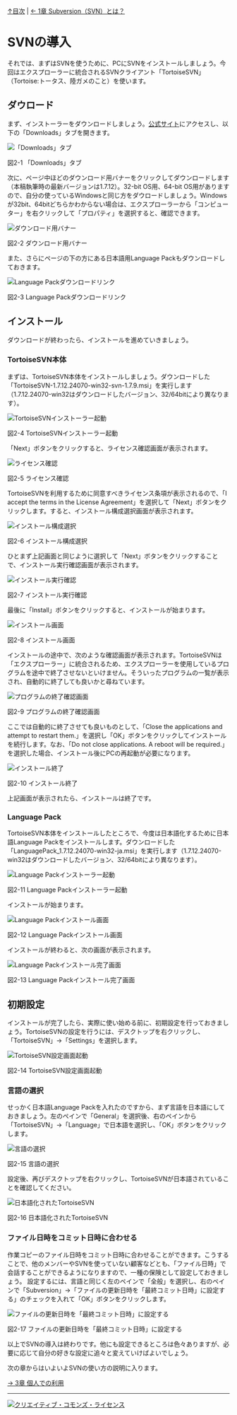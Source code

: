 [↑目次](README.md "目次") | [← 1章 Subversion（SVN）とは？](1.what-is-svn.md "Subversion（SVN）とは？")

# SVNの導入

それでは、まずはSVNを使うために、PCにSVNをインストールしましょう。今回はエクスプローラーに統合されるSVNクライアント「TortoiseSVN」（Tortoise:トータス、陸ガメのこと）を使います。

## ダウロード

まず、インストーラーをダウンロードしましょう。[公式サイト](http://tortoisesvn.net/)にアクセスし、以下の「Downloads」タブを開きます。

![「Downloads」タブ](images/chapter-2-1.jpg)

図2-1 「Downloads」タブ

次に、ページ中ほどのダウンロード用バナーをクリックしてダウンロードします（本稿執筆時の最新バージョンは1.7.12）。32-bit OS用、64-bit OS用がありますので、自分の使っているWindowsと同じ方をダウロードしましょう。Windowsが32bit、64bitどちらかわからない場合は、エクスプローラーから「コンピューター」を右クリックして「プロパティ」を選択すると、確認できます。

![ダウンロード用バナー](images/chapter-2-2.jpg)

図2-2 ダウンロード用バナー

また、さらにページの下の方にある日本語用Language Packもダウンロードしておきます。

![Language Packダウンロードリンク](images/chapter-2-3.jpg)

図2-3 Language Packダウンロードリンク

## インストール

ダウンロードが終わったら、インストールを進めていきましょう。

### TortoiseSVN本体

まずは、TortoiseSVN本体をインストールしましょう。ダウンロードした「TortoiseSVN-1.7.12.24070-win32-svn-1.7.9.msi」を実行します（1.7.12.24070-win32はダウンロードしたバージョン、32/64bitにより異なります）。

![TortoiseSVNインストーラー起動](images/chapter-2-4.jpg)

図2-4 TortoiseSVNインストーラー起動

「Next」ボタンをクリックすると、ライセンス確認画面が表示されます。

![ライセンス確認](images/chapter-2-5.jpg)

図2-5 ライセンス確認

TortoiseSVNを利用するために同意すべきライセンス条項が表示されるので、「I accept the terms in the License Agreement」を選択して「Next」ボタンをクリックします。すると、インストール構成選択画面が表示されます。

![インストール構成選択](images/chapter-2-6.jpg)

図2-6 インストール構成選択

ひとまず上記画面と同じように選択して「Next」ボタンをクリックすることで、インストール実行確認画面が表示されます。


![インストール実行確認](images/chapter-2-7.jpg)

図2-7 インストール実行確認

最後に「Install」ボタンをクリックすると、インストールが始まります。

![インストール画面](images/chapter-2-8.jpg)

図2-8 インストール画面

インストールの途中で、次のような確認画面が表示されます。TortoiseSVNは「エクスプローラー」に統合されるため、エクスプローラーを使用しているプログラムを途中で終了させないといけません。そういったプログラムの一覧が表示され、自動的に終了しても良いかと尋ねています。

![プログラムの終了確認画面](images/chapter-2-9.jpg)

図2-9 プログラムの終了確認画面

ここでは自動的に終了させても良いものとして、「Close the applications and attempt to restart them.」を選択し「OK」ボタンをクリックしてインストールを続行します。なお、「Do not close applications. A reboot will be required.」を選択した場合、インストール後にPCの再起動が必要になります。

![インストール終了](images/chapter-2-10.jpg)

図2-10 インストール終了

上記画面が表示されたら、インストールは終了です。

### Language Pack

TortoiseSVN本体をインストールしたところで、今度は日本語化するために日本語Language Packをインストールします。ダウンロードした「LanguagePack_1.7.12.24070-win32-ja.msi」を実行します（1.7.12.24070-win32はダウンロードしたバージョン、32/64bitにより異なります）。

![Language Packインストーラー起動](images/chapter-2-11.jpg)

図2-11 Language Packインストーラー起動

インストールが始まります。

![Language Packインストール画面](images/chapter-2-12.jpg)

図2-12 Language Packインストール画面

インストールが終わると、次の画面が表示されます。

![Language Packインストール完了画面](images/chapter-2-13.jpg)

図2-13 Language Packインストール完了画面

## 初期設定

インストールが完了したら、実際に使い始める前に、初期設定を行っておきましょう。TortoiseSVNの設定を行うには、デスクトップを右クリックし、「TortoiseSVN」→「Settings」を選択します。

![TortoiseSVN設定画面起動](images/chapter-2-14.jpg)

図2-14 TortoiseSVN設定画面起動

### 言語の選択

せっかく日本語Language Packを入れたのですから、まず言語を日本語にしておきましょう。左のペインで「General」を選択後、右のペインから「TortoiseSVN」→「Language」で日本語を選択し、「OK」ボタンをクリックします。

![言語の選択](images/chapter-2-15.jpg)

図2-15 言語の選択

設定後、再びデスクトップを右クリックし、TortoiseSVNが日本語されていることを確認してください。

![日本語化されたTortoiseSVN](images/chapter-2-16.jpg)

図2-16 日本語化されたTortoiseSVN

### ファイル日時をコミット日時に合わせる

作業コピーのファイル日時をコミット日時に合わせることができます。こうすることで、他のメンバーやSVNを使っていない顧客などとも、「ファイル日時」で会話することができるようになりますので、一種の保険として設定しておきましょう。
設定するには、言語と同じく左のペインで「全般」を選択し、右のペインで「Subversion」→「ファイルの更新日時を「最終コミット日時」に設定する」のチェックを入れて「OK」ボタンをクリックします。

![ファイルの更新日時を「最終コミット日時」に設定する](images/chapter-2-17.jpg)

図2-17 ファイルの更新日時を「最終コミット日時」に設定する


以上でSVNの導入は終わりです。他にも設定できるところは色々ありますが、必要に応じて自分の好きな設定に追々と変えていけばよいでしょう。

次の章からはいよいよSVNの使い方の説明に入ります。

[→ 3章 個人での利用](3.personal-use.md "個人での利用")

----------

<a rel="license" href="http://creativecommons.org/licenses/by-sa/3.0/deed.ja"><img alt="クリエイティブ・コモンズ・ライセンス" style="border-width:0" src="http://i.creativecommons.org/l/by-sa/3.0/88x31.png" /></a>
